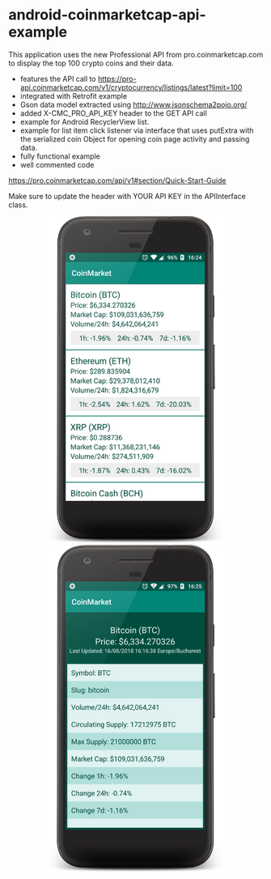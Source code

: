 # android-coinmarketcap-api-example
This application uses the new Professional API from pro.coinmarketcap.com to display the top 100 crypto coins and their data.

* features the API call to https://pro-api.coinmarketcap.com/v1/cryptocurrency/listings/latest?limit=100
* integrated with Retrofit example
* Gson data model extracted using http://www.jsonschema2pojo.org/ 
* added X-CMC_PRO_API_KEY header to the GET API call
* example for Android RecyclerView list.
* example for list item click listener via interface that uses putExtra with the serialized coin Object for opening coin page activity and passing data.
* fully functional example
* well commented code

https://pro.coinmarketcap.com/api/v1#section/Quick-Start-Guide

Make sure to update the header with YOUR API KEY in the APIInterface class.

<p align="center">
  <img width="350"  src="device-2018-08-16-162437.png?raw=true">
   
  <img width="350"  src="device-2018-08-16-162530.png?raw=true">
</p>


